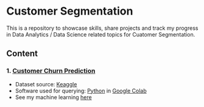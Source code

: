 # Customer Segmentation
This is a repository to showcase skills, share projects and track my progress in Data Analytics / Data Science related topics for Cuatomer Segmentation.

## Content
### 1. [Customer Churn Prediction](https://github.com/fauziaya/machine-learning-classification/blob/main/Churn_Prediction.ipynb)
* Dataset source: [Keaggle](https://www.kaggle.com/datasets/hassanamin/customer-churn)
* Software used for querying: [Python](https://www.python.org/) in [Google Colab](https://colab.research.google.com/)
* See my machine learning [here](https://github.com/fauziaya/machine-learning-classification/blob/main/Churn_Prediction.ipynb)
